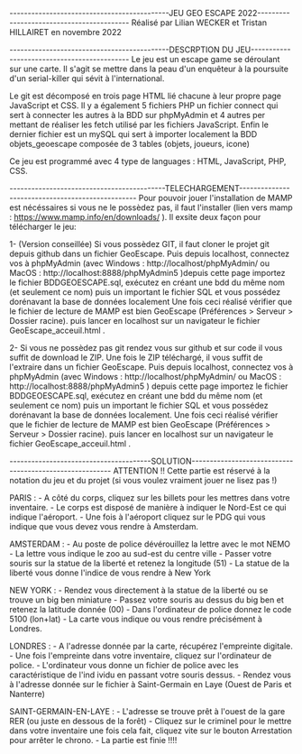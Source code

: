 --------------------------------------------JEU GEO ESCAPE 2022------------------------------------------
Réalisé par Lilian WECKER et Tristan HILLAIRET en novembre 2022

--------------------------------------------DESCRPTION DU JEU--------------------------------------------
Le jeu est un escape game se déroulant sur une carte. Il s'agit se mettre dans la peau d'un enquêteur 
à la poursuite d'un serial-killer qui sévit à l'international. 

Le git est décomposé en trois page HTML lié chacune à leur propre page JavaScript et CSS. Il y a également
5 fichiers PHP un fichier connect qui sert à connecter les autres à la BDD sur phpMyAdmin et 4 autres per
mettant de réaliser les fetch utilisé par les fichiers JavaScript. 
Enfin le dernier fichier est un mySQL qui sert à importer localement la BDD objets_geoescape composée de 3 
tables (objets, joueurs, icone) 

Ce jeu est programmé avec 4 type de languages : HTML, JavaScript, PHP, CSS.

-------------------------------------------TELECHARGEMENT-------------------------------------------------
Pour pouvoir jouer l'installation de MAMP est nécéssaires si vous ne le possèdez pas, il faut l'installer
(lien vers mamp : https://www.mamp.info/en/downloads/ ). Il exsite deux façon pour télécharger le jeu:

1- (Version conseillée) Si vous possèdez GIT, il faut cloner le projet git depuis github dans un fichier 
GeoEscape. Puis depuis localhost, connectez vos à phpMyAdmin (avec Windows : http://localhost/phpMyAdmin/ 
ou MacOS : http://localhost:8888/phpMyAdmin5 )depuis cette page importez le fichier BDDGEOESCAPE.sql, 
exécutez en créant une bdd du même nom (et seulement ce nom) puis un important le fichier SQL et vous 
possédez dorénavant la base de données localement Une fois ceci réalisé vérifier que le fichier de lecture 
de MAMP est bien GeoEscape (Préférences > Serveur > Dossier racine). puis lancer en localhost sur un 
navigateur le fichier GeoEscape_acceuil.html .

2- Si vous ne possèdez pas git rendez vous sur github et sur code il vous suffit de download le ZIP. 
Une fois le ZIP téléchargé, il vous suffit de l'extraire dans un fichier GeoEscape. Puis depuis localhost,
connectez vos à phpMyAdmin (avec Windows : http://localhost/phpMyAdmin/ ou MacOS : http://localhost:8888/phpMyAdmin5 )
depuis cette page importez le fichier BDDGEOESCAPE.sql, exécutez en créant une bdd du même nom (et seulement 
ce nom) puis un important le fichier SQL et vous possédez dorénavant la base de données localement. Une 
fois ceci réalisé vérifier que le fichier de lecture de MAMP est bien GeoEscape (Préférences > Serveur > 
Dossier racine). puis lancer en localhost sur un navigateur le fichier  GeoEscape_acceuil.html .


---------------------------------------SOLUTION--------------------------------------------------------
ATTENTION !! Cette partie est réservé à la notation du jeu et du projet (si vous voulez vraiment jouer
ne lisez pas !)



PARIS : - A côté du corps, cliquez sur les billets pour les mettres dans votre inventaire.
        - Le corps est disposé de manière à indiquer le Nord-Est ce qui indique l'aéroport.
        - Une fois à l'aéroport cliquez sur le PDG qui vous indique que vous devez vous rendre à Amsterdam.

AMSTERDAM : - Au poste de police dévérouillez la lettre avec le mot NEMO
            - La lettre vous indique le zoo au sud-est du centre ville
            - Passer votre souris sur la statue de la liberté et retenez la longitude (51)
            - La statue de la liberté vous donne l'indice de vous rendre à New York

NEW YORK :  - Rendez vous directement à la statue de la liberté ou se trouve un big ben miniature
            - Passez votre souris au dessus du big ben et retenez la latitude donnée (00)
            - Dans l'ordinateur de police donnez le code 5100 (lon+lat)
            - La carte vous indique ou vous rendre précisément à Londres.

LONDRES :   - A l'adresse donnée par la carte, récupérez l'empreinte digitale.
            - Une fois l'empreinte dans votre inventaire, cliquez sur l'ordinateur de police.
            - L'ordinateur vous donne un fichier de police avec les caractéristique de l'ind
            ividu en passant votre souris dessus.
            - Rendez vous à l'adresse donnée sur le fichier à Saint-Germain en Laye (Ouest de
            Paris et Nanterre)

SAINT-GERMAIN-EN-LAYE : - L'adresse se trouve prêt à l'ouest de la gare RER (ou juste en dessous de la forêt)
                        - Cliquez sur le criminel pour le mettre dans votre inventaire une fois cela fait, 
                        cliquez vite sur le bouton Arrestation pour arrêter le chrono.
                        - La partie est finie !!!!

